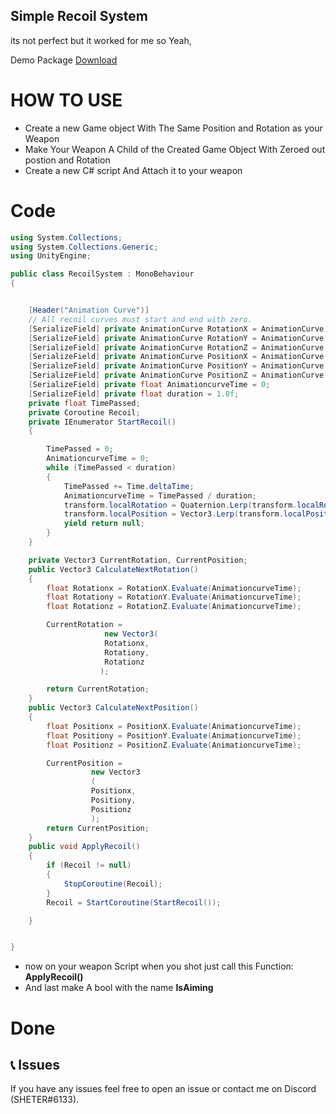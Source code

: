 ## Simple Recoil System 
its not perfect but it worked for me so Yeah,


Demo Package [Download](https://github.com/SHETER0/Simple-Unity-Recoil-System/raw/main/RecoilFaisal.unitypackage)


# HOW TO USE
*  Create a new Game object With The Same Position and Rotation as your Weapon 
*  Make Your Weapon A Child of the Created Game Object With Zeroed out postion and Rotation
*  Create a new C# script And Attach it to your weapon



# Code
```C#
using System.Collections;
using System.Collections.Generic;
using UnityEngine;

public class RecoilSystem : MonoBehaviour
{


    [Header("Animation Curve")]
    // All recoil curves must start and end with zero.
    [SerializeField] private AnimationCurve RotationX = AnimationCurve.EaseInOut(0.0f, 0.0f, 0.0f, 0.0f);
    [SerializeField] private AnimationCurve RotationY = AnimationCurve.EaseInOut(0.0f, 0.0f, 0.0f, 0.0f);
    [SerializeField] private AnimationCurve RotationZ = AnimationCurve.EaseInOut(0.0f, 0.0f, 0.0f, 0.0f);
    [SerializeField] private AnimationCurve PositionX = AnimationCurve.EaseInOut(0.0f, 0.0f, 0.0f, 0.0f);
    [SerializeField] private AnimationCurve PositionY = AnimationCurve.EaseInOut(0.0f, 0.0f, 0.0f, 0.0f);
    [SerializeField] private AnimationCurve PositionZ = AnimationCurve.EaseInOut(0.0f, 0.0f, 0.0f, 0.0f);
    [SerializeField] private float AnimationcurveTime = 0;
    [SerializeField] private float duration = 1.0f;
    private float TimePassed;
    private Coroutine Recoil;
    private IEnumerator StartRecoil()
    {

        TimePassed = 0;
        AnimationcurveTime = 0;
        while (TimePassed < duration)
        {
            TimePassed += Time.deltaTime;
            AnimationcurveTime = TimePassed / duration;
            transform.localRotation = Quaternion.Lerp(transform.localRotation, Quaternion.Euler(CalculateNextRotation()), AnimationcurveTime);
            transform.localPosition = Vector3.Lerp(transform.localPosition, CalculateNextPosition(), AnimationcurveTime);
            yield return null;
        }
    }

    private Vector3 CurrentRotation, CurrentPosition;
    public Vector3 CalculateNextRotation()
    {
        float Rotationx = RotationX.Evaluate(AnimationcurveTime);
        float Rotationy = RotationY.Evaluate(AnimationcurveTime);
        float Rotationz = RotationZ.Evaluate(AnimationcurveTime);

        CurrentRotation =
                     new Vector3(
                     Rotationx,
                     Rotationy,
                     Rotationz
                    );

        return CurrentRotation;
    }
    public Vector3 CalculateNextPosition()
    {
        float Positionx = PositionX.Evaluate(AnimationcurveTime);
        float Positiony = PositionY.Evaluate(AnimationcurveTime);
        float Positionz = PositionZ.Evaluate(AnimationcurveTime);

        CurrentPosition =
                  new Vector3
                  (
                  Positionx,
                  Positiony,
                  Positionz
                  );
        return CurrentPosition;
    }
    public void ApplyRecoil()
    {
        if (Recoil != null)
        {
            StopCoroutine(Recoil);
        }
        Recoil = StartCoroutine(StartRecoil());

    }


}


```
* now on your weapon Script when you shot just call this Function: **ApplyRecoil()**
* And last make A bool with the name **IsAiming**

# Done 



## 📞 Issues
If you have any issues feel free to open an issue or contact me on Discord (SHETER#6133).
